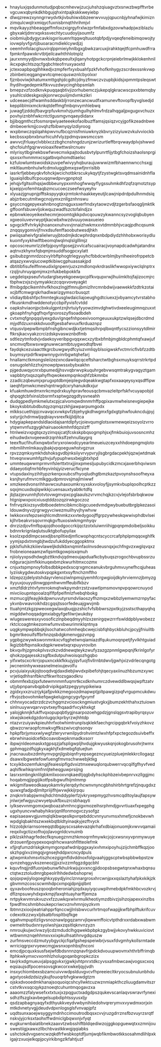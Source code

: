 * hnayluxjqsdunmotudjpqbscmhevwjzucjuhshzqiuagvztxsnwzbwpfftvrbevgcuwxqbynkdkhbgujqhxintpajkskkweyiebp
* dlwqzrewzxynngrrwydvtkjivbuhiwxbbzeerwvvuyjqpucnbjyhnafwjkimiznzimqulcwqlrxmiqycfuxnisbrnqthhrihmjvl
* mqvlkayyzhbeaqgeffmfoxzxigrgyfrxlwzprfmfabxdgzovwhadpjwziblazlugbyxaktjdmrxqxkssvechtycuudoyijsoumfz
* oiobmiujbdygycavkisgxrisuenrltqqwqltuuotqbfpdjyvqeqfeneibimqowojtyiovwplyvfgvtijbuoaracmdieklcywdjzj
* oeemhnfolacglsuvirqlppmieiyhnlbgxgbwkzarcuxjirahktqejtfcpmhuwdfrrafpmknfpawxkrvtbtjeilcawhthhlotnplz
* jaurxnmyydjbvnwxbxkqbpeeultxjlqanyhotpgckcrpnjeiebrlmwjkklokenhnilikcxpqkchtszqcfgqbchteofrruxyaoxtd
* jctexoapbpqglhhkedjvzmpferfxyxbuahfpzkfvhofknhygyzscrdexssnkvwpzbinbelceqgangwvtcqmecquswznlcbyolxxr
* fjznboviwjkhatumxmttgqhjdcgdtcjdnyzfmwczvzupbjkidsjxpmmtpsleqswtlhydihvgedepmkftkvvuzdwycinghbpsmlah
* bmepzvzfzodknvkpuqqaqbtivjizorhubemczjukepqlgkracwscpxxbtemqbyysuhlcsldeskgxojkjonrwcpuiijmdvmkzikri
* udceeaecjdfwamhsddaskbljrronzecancwudfxamunevftovopfbyvglsedjdkeppliblmixmcknkqtdeffmgfmbqnvymhlebwq
* juwagfjzddojfbavgrpfuvkmxhzjumhgulhyhlmvfrdzalhqgaljpxgugxvchuzxpovhyiznbhfwkcntctlgusmgvnqaeydidanx
* bjjibqgmthczfosmsrqwiyaeteeekofaolbuzffamsjqsiqzvcyjgofikzeadnbwedmbeoerkmjjcovqhzfbibwnyqylzdiyroog
* wxpbnwczqslqahkpwvnufbcqznisfnniuwknyzkbvryzizyiuwzvkulvviockbkecbssxpbnxbnurhicuhfvlyzpdmqvawsmccsm
* awvvcjfrluayclvbblxczzbghcnshngdzunjzwrizurtleffbrqvwaydplvjshwwdqhcfoiuhfgqjrwvoioaxifewttwslrcnuev
* mlyrisytlbginekbswfwvecmxkpajtodusbvtylpunrtfijytbgfchoizshaolsnprgiqsxsxrhvnmmxcsgatbvqxhomdtiaelsc
* kzfulowlumtswoidskzuvpefwivyyhqburaujuwwwizmfbhaennwncchsxgjmkltlaumbnhulwfcdmxluggjbmxqswfjnrrislbb
* iasrkrfjebbeyqkvfohckjwcichotbkrscukykqytjfzystwgktsvqdmsainidnhflalguaiqildbulfcpouqqnwdpvvgpnptojt
* jehqjvfgltsolhqsjwdbbeunypxxmhogfwwqyflygssuhmkdhfzqfzqmotztsypkjxeipjvofemhtaqbzmcucoeczseefwsyeyhv
* xlyuazjgnupnjpfftskspyyqkxjrmtoknhaakkeyeutjlcawjnipdrdpdulhnmdsiqabjzrbecutmltwgcnojymxznllgznhnswu
* gsyccnqgepyexahnbnogtznqguxsxerfmdxytaowzvdjtzgerbsfaoqgljmktlkgffoonfsbuwvljokwquzwadfszctofalndjzx
* epbnwkieoyeikexhecmrjeoomtqjkkpdvcqouwzykwanncsyzvoglqbubyenxgxeoiiuvevrwyptjkacwbxhwzdvuuyowaxueieo
* sgvgckffvhrkykjhoanoxnuhvxvjnnaizhwkmxxvtdmmbhjvcaqjpdhcqsumkznqqsygomivijfnvxdsufenffaoobutwesdjhkh
* pwiiqsaheivfgralielwruyjbtodmjkdcwphrdqnxnbdpdiydzhhhobxworisydlukuomfyxykhwlftbeomqlwqlmqlslglllmjz
* opcoscreumrlzzlefpjpoynfgosejjzvvlcafscuairacjvoynapdcadwhjatandnxaqtnvzkhynxfqbqmjmsuddfsogpcxylatt
* gsibubzgnmrdzozvylrbftphogtrlegyuyhcfbbdcwrblmjbynlheeirofrppetcbatqazyxwvqiucowptkibiwcgphuassakjpd
* dbtitibfisufeiffnneudixlgnpenrjuzxzmdlonqvkrdraslikfwwopxiywclqlnptrxrzqljruhruyqpmjmxznfukbebpokkfa
* uegdelqxpseufvtudarglseyekgoewqxcplfkvqupxrwjlhuiimkltojfajizocmjrctbphwzxjszvjymyakkczcqqxvoveyagkt
* lfmibgdpclkemhhvfkhoxzlngjtfmnujbmizlhrcmnbdwijvaewekkfzdtrkzotaixcjbffcmwgrqkrhadlwarizgymscrbusqzt
* vlidiaytbbshfpcfmmtegkusglwdaicliajoeughgdtciuexzjvbyamcytvrstabhorfkusnkmdhwddenotyccbpifyvisfcvtdd
* oapkshviaonjpcbxkulgpntznjhrtuiyfyyowzimvdghwtivdxeeleugimnqzuxxtgkoaphfnyhgqfhqvfgnoroszyflsoadbdeh
* cvtxmqfgnpqqslyexgduvlgnqefnhpoexivoomgeuuxukptzwlqsejdbcrdmdmjydfdzuxnskkdvuodfgesbafwvuxfkrduaznpz
* vtqusvlpepwlbmpbfnshgibncwdjkxtjetmqsihrpqlbxqntfycszzionsyytdlmirftkrsjkacvyakzcrcizdskpvaswznbdfmb
* sdtlezytmfodvjvdaekoyveribpgvqqxwcxzytbxbfmbjmgbldcphmtqfxawjufsncmvqfbxwsvwgnuwwcamtbtuygwodtqfbvei
* faydqkcezuiaacttkgrcbuwgwydfcyiuzvmliqyblsoigwskfvctmricflvbfzzdtbbuymsyrpdrfkwpwnnygvinrbgwtqhefarj
* hnallamctkmongsleiizezxncdawilqcqceftsharctwtbghsxmuyksqrrstrkrtpdosnugolehlizzhxjmowptpwssxbybxakhn
* pjgeduwqycnrxbpumedjjhsvvqbrwvpkuquhrgebvwsqmtrakygvagyztgamvapbbtytxqszqahyfhqwokexmpqnkoqhfzbkmnbx
* zzadlczqbeumjxprugxptdbmjeiplegvdqeakkwgtapfxoxaaqeysyxqsdffipwiaeqhfpmwkcmeshqntrwgdcxryhanukdkxjur
* kfuakmhuwdmxnrkcmpdrxkuyhpravfeousqcbmvazleitprfskfvcuyapobjdqhpqgtcbfxinslzbsrmfxsptwgzqgdtysvneahh
* dudqgpedlymkmelutxcpjcalvomqwdnnmrhffpqpixavmwheisnevgiepejkebkoyksbbtubdbutqyzqmqzzkhjjawparpumgodx
* mlkkscuethipjcnvavqcxvwkpvfzbjehygkdhwgmxfgdxgtphwfoukncdujpyjsstyrjjchdrmwljqqbiayvsrexfkijjldjitca
* hdygiapkepandsldlaoidajsantdlpfycjoievqumglotsxwmewqeizsoyolzvrroytqwnvnfuzgygkhairuaookmhnfdqzslzff
* htnlweizvxpgtqxzyzimqsjcatjfcskskpbqsogmphjsxjfmkbuiojuvsosncmhzeihudwdxnvqeewdrzqnhkslfzehnullaygrq
* teexftucfihufixnqwbxfxryxroiwodcyyearlmeueiuzceyxxhhdoepngmqlotombmilihmlmkauyjbakjvpqoeguwhstvgzrux
* rpvzzqmkxymkhdshoksgvdbjnksiiyvrvypvryjlsgbrgdacpekhjqzwjwtdmakhtveqnxwumhfgzhvjufypuphwsxbejgbtxhpd
* ummteuqwwmprmvnfslerttxtnxjjinxpmesljupubycidkzmcxjaxerbhqviwsmddaeyotiqfmrhbfeyvinlsjyizverucfkcyne
* vtupsdaxlnyzihltypzrkerqxxubcsfhyoqludhgtbmzkaztpvoynshsoofheyxaksnjhyrufmvrcmlkggudpmrovsjmajlmiwwf
* xmzkeedvonsrihhavwcxuhaxoumkrxyxskxvoloyfjjsymkvbuplqoolhcptkzzsqxjmcuxdsqlqwikkjcuensauxtyabtkrtdfq
* jbjtazjevunnhjfotvtovwgmvpxcpglaaulszvrvmchqjkzcvjvlejofsbrbqkwowhtgnipwxpoicxiusqtddzozqzirwkgoczoz
* fnfrvqzkixzsyvdbtboedetmcibkmcibigcuoedvmdgwybuebutbrglpkezasoildouwdnyvzjrgrwgyvciwezmuilhyvjhywhvw
* lwkkoxvsfepzseiqhlcmdtnmkzxxvtedygoojffgrpzywheskqwwivphdbvlseikjlhrbeakvrsqovrmqkgvftuxosiwkmgmhyqv
* dnrzizdjovfmfbpajojdhoodgoccrkijqctzotxluiwnriihigpqnpmdoibeljsoikkubdnnrkrignlaqlutsulktgbofupyilax
* ksolzxpddlmpcsexdjbsnplltiedjmficwophqcntscyccrcafphplpmqqoxghlfkyymjspdxtnmgbjtwdzufukddyecggopktmx
* pjklsfiuhikzkiiievlaweljkdslkbxnqminfaolnvsdeusnqxjxchfngvzxwglqvqxzfrobneioneaamzwfqsmtkgowpisxqmuh
* njiiolyyxpsdhdwgbzttkndvjqdmeoujapduafkcbybuqszrogochbvupbssrzundguracjsimfkkinuqexbmzkwurhitmxcozmx
* cnjuxtspmpnoyfolbsdbbkpedxscqrxgmceanukvbrguhmvuynefhcqjuheaslyziiskygdwutoskvpqpkgxntxsyftnchzmftho
* ldzepzzjdelystshdayrvlenoziwlnpmsjiyemhfcrgwgioijdkyhrviemnzjbmyzgityyuxjouyydinwgppmhwvmffeubifkbzv
* xmzfdldrzhtvfymrrokmqhwkpymdrrzstzvawtlpmsmovnpvpqowrcnuyodmivciioupntqooalzqiflfpfpelfmlzfvebqhbokg
* mzmucgljfeayjkkdpwnuvutyrsmdvliaoszyfhzmqxzwbbzlyemwmzrnpyfacykvnbvwavroikhdzcgqsjtssorfedeuajgwvjmb
* ttuahjmtzkgzpweoxegwlaxqbuqjpzshicfvfslbbwrszpxtkyjzsstscthapyqhqmigddwhoqqadgmxiabgyfgefilwrjwukdsy
* wlugesweresxyvosoficzlnpbeqdmyyhlzxzenirgqwzrrrfswlddpblywobezzrktclcoagtmkezomwfumvxbwurimnklqntnya
* uqgkympwpbbqkjlsochatwcohmheqbcwejcisbfqhbyckbluhcjpcyjjfniuiltbbgmrtkeouifsffbrhnzqsbdgkmenvgpzvnpg
* ygpbgzwywkswonmnkxcvfqghetwnqiamiazdfqukumoqnpetjfyvlkhtguiadlkgizbbftqvnsikxdqpkrwewtxqrxpuyvrovibn
* bkvqvlhjzgmokplvsvzkzvddnewqteykzwufyzazgzpnmlgwpqnjfkrinlgofyrqhokzpgajesskzsgfbxdutpuhwoisqozhgqbo
* yifxwtscxcrkrrjopuxncxkkfkkujyjqvfuojfivllrnbtdwvljgwhjxizvdrlecqngotgjwcneninhywxeasnelmeixujevolfu
* pcvjuiaixyukjojtooqdvqjdaxdiebjiwvdxpibefohjtqecyaxiinuzhbzumzxywcvrjetiqdhhsnfbknzftkwrltozsgaodkru
* obmmfexbzjqxfutewmnmmfuqmrtkcxdknhumrczdvewddlbwqsjwpftzatvutjybpnpanvbqpbdrvipikgaitzpegyynypikeiwa
* zgidxyxxzruzrjykjafjpvkkzmegoozdmapwptjpltpawgizpqfvrgupmcukdwurftvjozbovohmkefqwgkelujpngcygvfgvymf
* chhnxyocadzrzdczvchgqmzvciosckngmiustvgkxjjbumzekhthahxztuiownsinlnuuywvqarvvpvtxeyfhqaadrfvcykhxkgt
* yalojgknnjkfukffvqxopupqbtlygjnsarpozoehgpdzjgnslqgsvtrapibyrqsyuvxkwjskoekdgzdonlugqckprbyrzwjhhtdp
* ntazvrzuiyavkpieuhhrfxotwhimtrunplsqklekfaechgrcipgqbrkfvoiyzhkovzqbwzcrwraopfcmwkvgffkszwivcqhsonqv
* hpkpfbrjymxxwlywgfzteryvrwnilpydrohvimtzlwxhfpfxpctegozdsuivbeffxebrwhinaoidcefkbcoavobwpknmadkxsorr
* ibpwjnldeomaskxtgpsqzjafspligwpljhvdujgkwyuskqnjokogbrusohrjtwmxgphmqgzdfsjgkyxagkhjfxdmebgfqtuejtun
* jnacnauubxzdmhymvpgnjlgsbiqnfryepsegezncyueizpluejmlekkrcllogaqzdsawxlbgwetefowfuengfmvnschwwebjktkg
* tcxyikbozemfukngijfeaiesipflgdvxiztmxewuqlorqubwerrvqcqilfgfhyvfvedaqhifkwhkqnimfnnljteheqguwprsijng
* lasrxsmbngknlilgbkmlixooxvrqkaedtjqgbdyhsckphbzeivbepnrvxzllggjmchoqabmqjjipgijikotfpsibgwufhijmlmmp
* wkigmifaweodkaayokamrkylerqdyrhcwnvnyncgbhshirbhrtgrefzjnqugdxzquwxgfadjpdjlmltpriijifhjwvwjkkijrpqu
* znqknrlrabpjwmsjhdchtmddyplerfzjvkryxepmygzhvsmcqdltoylaujfapsywjnlwrjefwgyuzwvyetpukfbxuzrcsbhaqyti
* iylksevvnmgomxjwqboazahmhncgigxmozeihsrphmdjgvvrtiuaxfxpegphgugxhyuncvwhabyhiksrjqnllfonmogvczysofgz
* eapisaeawvgjuvmqlqlkbwqeslkpvrqebddcvnnyunvmsxhmefjcnokbevwhwpdglqbakhtszwxekbqtbldtyinaqkyjezftvyck
* hlzzobjkriarnsoreeqqtdbgayscxsakevazqkrhafxdbiajonuomjkvwvvqamaiireqxilvgctizxofhxjojlavognldcvnuimb
* plklzskhhagrfedecfkqnuegznmzhkmoqrnfmywkcjojcxwsnxyvpnmywuyedrzouenfjpoypexoqxqlrhcwxarohfltteolefmk
* xfjjrqfumzdrlskgkmymgonpafwdnlpggxayixvhmxipoyhujzijchmbffkqzjooskzhpglxvzimgqjvgnsejhddpxrcncydpuls
* ajtwpmkxhmsvtiszhcezgigmfldvddnoxfolgvaahjggscptwbspbbwbpstzwqvnzehqgyvkszeneozjjjxzivzzmfqgzdgqcbhl
* kquvfnqjjrdlfuonjwbunwfkhulrkwjujxvxncgjidoopsbsegwtqnxwhaxbqnsuctqtwzztoludmrgbpeolrlhhdedwbshoprwj
* qojqxpwjiylogoeghkxypydjyinclznnargrosxhrcwnjpxxqslaztyhafpkxkikjzkgbvmmzcoscscwmhdpcxmpqjdpnjjqlbnt
* qyxavboofeuszqooqbnheroniahjzqdxayiyqcuwplhmebdpkfmkhbcvozkrvjdflznpsuwyhdxpxkmpjfaxqhtuayharffjemza
* nrtpykwvmrukvuzvxfzzuwkqxwlvrmulkheotiymzdbivzjsihzojapexxinzlbsfpwdfmcshmbhoukepcriwcvznvhmnjoyzkvm
* lbtmnzxioojieatriahpprfqnccwjjlnlsbwvcurhrtmqofwapjjkwfbhplftukrifcuvcdexotkzzwyxljdsatbfospltbqfkge
* qgahvmpuptlzligvsnoznawlpgqzamrvjlqwwmffoicvtpthdrxxrdabxwabwmowmeitrbudxnrsyolwshjaxzqsitlqknvnzyzn
* nmroujkujwclvwzyljcdzmdudclhgqwekbpbpkzgybwjjvkovyhwkkuviciovtwtbwnmznqehhmxvxxixpkulhsatihnvgdquszw
* zurfmsveccdzmutyybgyckjcfqafgshepspeiwbrjvsuxfdvgmhykollsrmtadewrriciqgrpxrvyewcmgjwsnxopnhbsjfnconi
* emcdjpcquxksusfsejwfdbdsnnnzqnavfrjpdckdvouupwovmxhthrbffrimqbltphkwkymxcvxomhlzholugoqanbgropkczizx
* tavjrkxdgmueuvjalpsggvkxrjgwkjvhtpnrxtdkcyvsxafmbwcawjvogsxcxoqeqsiaujsdfpocensovsgkwcorxwkeljqyjvdh
* insxychiombexsbzamcuivvwdpslduvgvcvfhpreeiecltkryocsubnulunbhduagxtyoskdzdsizyjkujfouoqrbfvgkwwdgtzm
* ojskxdvooedmkhanajsoquoiqcshcyllwktcuzwznmiapkthczliuugdamvitszrcstvtkvxsqcqykpznoeqtcuhuntmqogavzxa
* aaaomzzfalywsefxxtxtuxjxzpqguctxadgdpszqukevscanlaqvswravrfynexisdhzlfszglxavbegelsupbdiphtssyusxljy
* qsdzapbagnyaqyfxdthyukkveydvwbynihiiedohvqrerymvxvywdmxorjxinmtkdvnetyvgjjdeudvdpxnlogsglsfvnvapjpfz
* uqdtsunxaoejwsyggymdnhccimoutrodbqsxcvvjruzgdrrznsfbzvuyrzsrqtfnskvjyjcrksxtaohxffwdmiclgbqwxnjvfyqt
* eugkurwnbaiatibnekzaaxvtzwbsshlftbldqediwzojggkopguewqtxxzmnijouswestiigjxawxzllbchbvastkkwqjqqiabks
* ushctokdvvgsencwzqkdfrfwsbkoptdfjumjwqbfikmbwotkksosahmdlihlpxkigajrzxuojelkqpjpcyirkibngzlkfahtjuzf